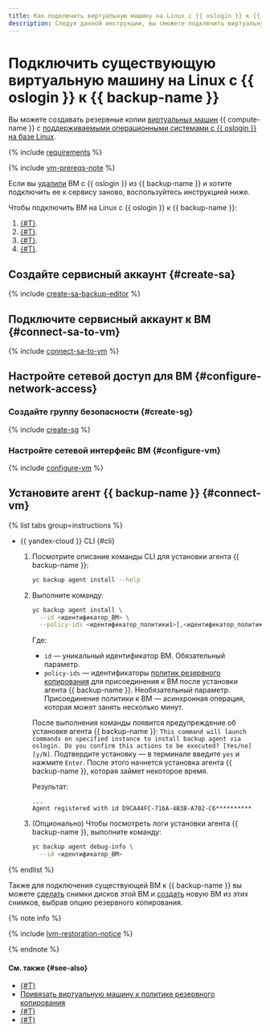 ```yaml
---
title: Как подключить виртуальную машину на Linux с {{ oslogin }} к {{ backup-full-name }}
description: Следуя данной инструкции, вы сможете подключить виртуальную машину на Linux с {{ oslogin }} к {{ backup-name }}.
---
```


# Подключить существующую виртуальную машину на Linux с {{ oslogin }} к {{ backup-name }}

Вы можете создавать резервные копии [виртуальных машин](../../compute/concepts/vm.md) {{ compute-name }} c [поддерживаемыми операционными системами с {{ oslogin }} на базе Linux](../concepts/vm-connection.md#linux).

{% include [requirements](../../_includes/backup/requirements.md) %}

{% include [vm-prereqs-note](../../_includes/backup/vm-prereqs-note.md) %}

Если вы [удалили](delete-vm.md) ВМ с {{ oslogin }} из {{ backup-name }} и хотите подключить ее к сервису заново, воспользуйтесь инструкцией ниже.

Чтобы подключить ВМ на Linux с {{ oslogin }} к {{ backup-name }}:

1. [{#T}](#create-sa).
1. [{#T}](#connect-sa-to-vm).
1. [{#T}](#configure-network-access).
1. [{#T}](#connect-vm).


## Создайте сервисный аккаунт {#create-sa}

{% include [create-sa-backup-editor](../../_includes/backup/operations/create-sa-backup-editor.md) %}


## Подключите сервисный аккаунт к ВМ {#connect-sa-to-vm}

{% include [connect-sa-to-vm](../../_includes/backup/operations/connect-sa-to-vm.md) %}


## Настройте сетевой доступ для ВМ {#configure-network-access}

### Создайте группу безопасности {#create-sg}

{% include [create-sg](../../_includes/backup/operations/create-sg.md) %}


### Настройте сетевой интерфейс ВМ {#configure-vm}

{% include [configure-vm](../../_includes/backup/operations/configure-vm.md) %}


## Установите агент {{ backup-name }} {#connect-vm}

{% list tabs group=instructions %}

- {{ yandex-cloud }} CLI {#cli}

  1. Посмотрите описание команды CLI для установки агента {{ backup-name }}:

      ```bash
      yc backup agent install --help
      ```

  1. Выполните команду:

      ```bash
      yc backup agent install \
        --id <идентификатор_ВМ> \
        --policy-ids <идентификатор_политики1>[,<идентификатор_политики2>]
      ```

      Где:

      * `id` — уникальный идентификатор ВМ. Обязательный параметр.
      * `policy-ids` — идентификаторы [политик резервного копирования](../concepts/policy.md) для присоединения к ВМ после установки агента {{ backup-name }}. Необязательный параметр. Присоединение политики к ВМ — асинхронная операция, которая может занять несколько минут.

      После выполнения команды появится предупреждение об установке агента {{ backup-name }}: `This command will launch commands on specified instance to install backup agent via oslogin. Do you confirm this actions to be executed? [Yes/no][y/N]`. Подтвердите установку — в терминале введите `yes` и нажмите `Enter`. После этого начнется установка агента {{ backup-name }}, которая займет некоторое время.

      Результат:

      ```text
      ...
      Agent registered with id D9CA44FC-716A-4B3B-A702-C6**********
      ```

  1. (Опционально) Чтобы посмотреть логи установки агента {{ backup-name }}, выполните команду:

      ```bash
      yc backup agent debug-info \
        --id <идентификатор_ВМ>
      ```

{% endlist %}

Также для подключения существующей ВМ к {{ backup-name }} вы можете [сделать](../../compute/operations/disk-control/create-snapshot.md) снимки дисков этой ВМ и [создать](../../compute/operations/vm-create/create-from-snapshots.md) новую ВМ из этих снимков, выбрав опцию резервного копирования.

{% note info %}

{% include [lvm-restoration-notice](../../_includes/backup/lvm-restoration-notice.md) %}

{% endnote %}

#### См. также {#see-also}

* [{#T}](create-vm.md)
* [Привязать виртуальную машину к политике резервного копирования](./policy-vm/update.md#update-vm-list)
* [{#T}](./policy-vm/create.md)
* [{#T}](./backup-vm/recover.md)
